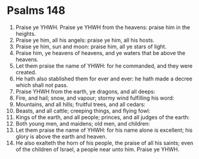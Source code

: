 ﻿# Psalms  148
1. Praise ye YHWH. Praise ye YHWH from the heavens: praise him in the heights. 
2. Praise ye him, all his angels: praise ye him, all his hosts. 
3. Praise ye him, sun and moon: praise him, all ye stars of light. 
4. Praise him, ye heavens of heavens, and ye waters that be above the heavens. 
5. Let them praise the name of YHWH: for he commanded, and they were created. 
6. He hath also stablished them for ever and ever: he hath made a decree which shall not pass. 
7. Praise YHWH from the earth, ye dragons, and all deeps: 
8. Fire, and hail; snow, and vapour; stormy wind fulfilling his word: 
9. Mountains, and all hills; fruitful trees, and all cedars: 
10. Beasts, and all cattle; creeping things, and flying fowl: 
11. Kings of the earth, and all people; princes, and all judges of the earth: 
12. Both young men, and maidens; old men, and children: 
13. Let them praise the name of YHWH: for his name alone is excellent; his glory is above the earth and heaven. 
14. He also exalteth the horn of his people, the praise of all his saints; even of the children of Israel, a people near unto him. Praise ye YHWH. 
